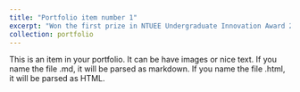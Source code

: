 ```yaml
---
title: "Portfolio item number 1"
excerpt: "Won the first prize in NTUEE Undergraduate Innovation Award 2019<br/><img src='/images/Innovation_award.jpg'>"
collection: portfolio
---
```


This is an item in your portfolio. It can be have images or nice text. If you name the file .md, it will be parsed as markdown. If you name the file .html, it will be parsed as HTML. 

